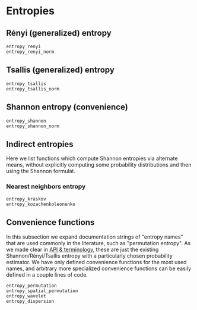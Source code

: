 # Entropies

## Rényi (generalized) entropy

```@docs
entropy_renyi
entropy_renyi_norm
```

## Tsallis (generalized) entropy

```@docs
entropy_tsallis
entropy_tsallis_norm
```

## Shannon entropy (convenience)

```@docs
entropy_shannon
entropy_shannon_norm
```

## Indirect entropies
Here we list functions which compute Shannon entropies via alternate means, without explicitly computing some probability distributions and then using the Shannon formulat.

### Nearest neighbors entropy
```@docs
entropy_kraskov
entropy_kozachenkoleonenko
```

## Convenience functions
In this subsection we expand documentation strings of "entropy names" that are used commonly in the literature, such as "permutation entropy". As we made clear in [API & terminology](@ref), these are just the existing Shannon/Rényi/Tsallis entropy with a particularly chosen probability estimator. We have only defined convenience functions for the most used names, and arbitrary more specialized convenience functions can be easily defined in a couple lines of code.
```@docs
entropy_permutation
entropy_spatial_permutation
entropy_wavelet
entropy_dispersion
```
